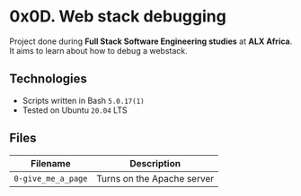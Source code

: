 # 0x0D. Web stack debugging
Project done during **Full Stack Software Engineering studies** at **ALX Africa**. It aims to learn about how to debug a webstack.

## Technologies
* Scripts written in Bash `5.0.17(1)`
* Tested on Ubuntu `20.04` LTS

## Files

| Filename | Description |
| -------- | ----------- |
| `0-give_me_a_page` | Turns on the Apache server |

